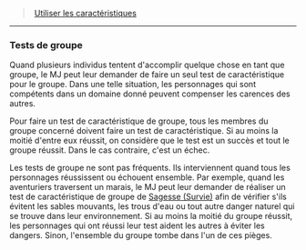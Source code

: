 ﻿> [Utiliser les caractéristiques](hd_abilities.md)

---

### Tests de groupe

Quand plusieurs individus tentent d'accomplir quelque chose en tant que groupe, le MJ peut leur demander de faire un seul test de caractéristique pour le groupe. Dans une telle situation, les personnages qui sont compétents dans un domaine donné peuvent compenser les carences des autres.

Pour faire un test de caractéristique de groupe, tous les membres du groupe concerné doivent faire un test de caractéristique. Si au moins la moitié d'entre eux réussit, on considère que le test est un succès et tout le groupe réussit. Dans le cas contraire, c'est un échec.

Les tests de groupe ne sont pas fréquents. Ils interviennent quand tous les personnages réussissent ou échouent ensemble. Par exemple, quand les aventuriers traversent un marais, le MJ peut leur demander de réaliser un test de caractéristique de groupe de [Sagesse (Survie)](hd_abilities_wisdom_survie.md) afin de vérifier s'ils évitent les sables mouvants, les trous d'eau ou tout autre danger naturel qui se trouve dans leur environnement. Si au moins la moitié du groupe réussit, les personnages qui ont réussi leur test aident les autres à éviter les dangers. Sinon, l'ensemble du groupe tombe dans l'un de ces pièges.

